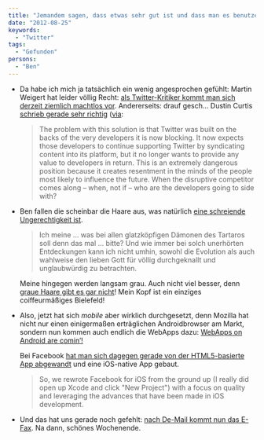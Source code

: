 ```yaml
---
title: "Jemandem sagen, dass etwas sehr gut ist und dass man es benutzen soll"
date: "2012-08-25"
keywords:
  - "Twitter"
tags:
  - "Gefunden"
persons:
  - "Ben"
---
```


- Da habe ich mich ja tatsächlich ein wenig angesprochen gefühlt: Martin Weigert hat leider völlig Recht: [als Twitter-Kritiker kommt man sich derzeit ziemlich machtlos vor](http://netzwertig.com/2012/08/24/unpopulaerer-strategiewechsel-die-unangenehme-machtlosigkeit-der-twitter-kritiker/). Andererseits: drauf gesch… Dustin Curtis [schrieb gerade sehr richtig](http://dcurt.is/twitters-graph) ([via](http://daringfireball.net/linked/2012/08/23/black-widow):

    > The problem with this solution is that Twitter was built on the backs of the very developers it is now blocking. It now expects those developers to continue supporting Twitter by syndicating content into its platform, but it no longer wants to provide any value to developers in return. This is an extremely dangerous position because it creates resentment in the minds of the people most likely to influence the future. When the disruptive competitor comes along – when, not if – who are the developers going to side with?

- Ben fallen die scheinbar die Haare aus, was natürlich [eine schreiende Ungerechtigkeit ist](http://anmutunddemut.de/2012/08/24/mannerhaar.html).

    > Ich meine … was bei allen glatzköpfigen Dämonen des Tartaros soll denn das mal … bitte? Und wie immer bei solch unerhörten Entdeckungen kann ich nicht umhin, sowohl die Evolution als auch wahlweise den lieben Gott für völlig durchgeknallt und unglaubwürdig zu betrachten.

    Meine hingegen werden langsam grau. Auch nicht viel besser, denn [graue Haare gibt es gar nicht](http://de.wikipedia.org/wiki/Graue_Haare#Grau)! Mein Kopf ist ein einziges coiffeurmäßiges Bielefeld!

- Also, jetzt hat sich _mobile_ aber wirklich durchgesetzt, denn Mozilla hat nicht nur einen einigermaßen erträglichen Androidbrowser am Markt, sondern nun kommen auch endlich die WebApps dazu: [WebApps on Android are comin’!](http://digdug2k.wordpress.com/2012/08/24/webapps-on-android-are-comin/)

    Bei Facebook [hat man sich dagegen gerade von der HTML5-basierte App abgewandt](https://www.facebook.com/notes/facebook-engineering/under-the-hood-rebuilding-facebook-for-ios/10151036091753920) und eine iOS-native App gebaut.

    > So, we rewrote Facebook for iOS from the ground up (I really did open up Xcode and click "New Project") with a focus on quality and leveraging the advances that have been made in iOS development.

- Und das hat uns gerade noch gefehlt: [nach De-Mail kommt nun das E-Fax](http://notes.computernotizen.de/2012/08/23/de-mail-nennt-es-doch-einfach-e-fax/). Na dann, schönes Wochenende.

